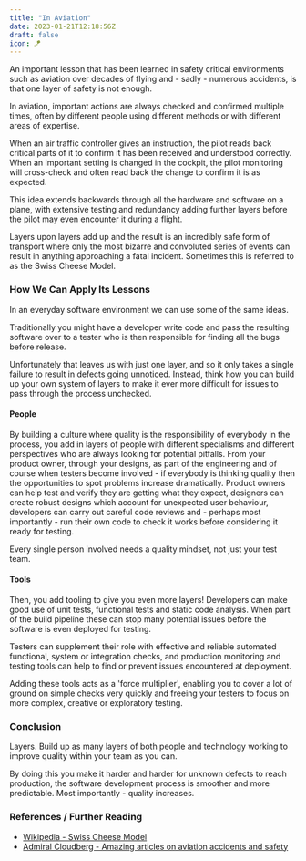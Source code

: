 ```yaml
---
title: "In Aviation"
date: 2023-01-21T12:18:56Z
draft: false
icon: 🪁
---
```


An important lesson that has been learned in safety critical environments such as aviation over decades of flying and - sadly - numerous accidents, is that one layer of safety is not enough.<!--more-->

In aviation, important actions are always checked and confirmed multiple times, often by different people using different methods or with different areas of expertise.

When an air traffic controller gives an instruction, the pilot reads back critical parts of it to confirm it has been received and understood correctly. When an important setting is changed in the cockpit, the pilot monitoring will cross-check and often read back the change to confirm it is as expected.

This idea extends backwards through all the hardware and software on a plane, with extensive testing and redundancy adding further layers before the pilot may even encounter it during a flight.

Layers upon layers add up and the result is an incredibly safe form of transport where only the most bizarre and convoluted series of events can result in anything approaching a fatal incident. Sometimes this is referred to as the Swiss Cheese Model.


### How We Can Apply Its Lessons

In an everyday software environment we can use some of the same ideas.

Traditionally you might have a developer write code and pass the resulting software over to a tester who is then responsible for finding all the bugs before release.

Unfortunately that leaves us with just one layer, and so it only takes a single failure to result in defects going unnoticed. Instead, think how you can build up your own system of layers to make it ever more difficult for issues to pass through the process unchecked.

#### People

By building a culture where quality is the responsibility of everybody in the process, you add in layers of people with different specialisms and different perspectives who are always looking for potential pitfalls. From your product owner, through your designs, as part of the engineering and of course when testers become involved - if everybody is thinking quality then the opportunities to spot problems increase dramatically. Product owners can help test and verify they are getting what they expect, designers can create robust designs which account for unexpected user behaviour, developers can carry out careful code reviews and - perhaps most importantly - run their own code to check it works before considering it ready for testing.

Every single person involved needs a quality mindset, not just your test team.

#### Tools

Then, you add tooling to give you even more layers! Developers can make good use of unit tests, functional tests and static code analysis. When part of the build pipeline these can stop many potential issues before the software is even deployed for testing.

Testers can supplement their role with effective and reliable automated functional, system or integration checks, and production monitoring and testing tools can help to find or prevent issues encountered at deployment.

Adding these tools acts as a 'force multiplier', enabling you to cover a lot of ground on simple checks very quickly and freeing your testers to focus on more complex, creative or exploratory testing.

### Conclusion

Layers. Build up as many layers of both people and technology working to improve quality within your team as you can.

By doing this you make it harder and harder for unknown defects to reach production, the software development process is smoother and more predictable. Most importantly - quality increases.


### References / Further Reading

- [Wikipedia - Swiss Cheese Model](https://en.wikipedia.org/wiki/Swiss_cheese_model)
- [Admiral Cloudberg - Amazing articles on aviation accidents and safety](https://admiralcloudberg.medium.com/)